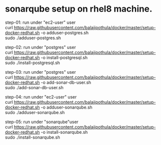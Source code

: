 # sonarqube setup on rhel8 machine.

step-01: run under "ec2-user" user  
curl https://raw.githubusercontent.com/balajipothula/docker/master/setup-docker-redhat.sh -o adduser-postgres.sh  
sudo ./adduser-postgres.sh  

step-02: run under "postgres" user  
curl https://raw.githubusercontent.com/balajipothula/docker/master/setup-docker-redhat.sh -o install-postgresql.sh  
sudo ./install-postgresql.sh  

step-03: run under "postgres" user  
curl https://raw.githubusercontent.com/balajipothula/docker/master/setup-docker-redhat.sh -o add-sonar-db-user.sh  
sudo ./add-sonar-db-user.sh  

step-04: run under "ec2-user" user  
curl https://raw.githubusercontent.com/balajipothula/docker/master/setup-docker-redhat.sh -o adduser-sonarqube.sh  
sudo ./adduser-sonarqube.sh  

step-05: run under "sonarqube"user  
curl https://raw.githubusercontent.com/balajipothula/docker/master/setup-docker-redhat.sh -o install-sonarqube.sh  
sudo ./install-sonarqube.sh  

